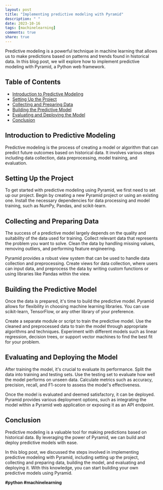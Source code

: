 ```yaml
---
layout: post
title: "Implementing predictive modeling with Pyramid"
description: " "
date: 2023-10-16
tags: [machinelearning]
comments: true
share: true
---
```


Predictive modeling is a powerful technique in machine learning that allows us to make predictions based on patterns and trends found in historical data. In this blog post, we will explore how to implement predictive modeling with Pyramid, a Python web framework.

## Table of Contents
- [Introduction to Predictive Modeling](#introduction-to-predictive-modeling)
- [Setting Up the Project](#setting-up-the-project)
- [Collecting and Preparing Data](#collecting-and-preparing-data)
- [Building the Predictive Model](#building-the-predictive-model)
- [Evaluating and Deploying the Model](#evaluating-and-deploying-the-model)
- [Conclusion](#conclusion)

## Introduction to Predictive Modeling

Predictive modeling is the process of creating a model or algorithm that can predict future outcomes based on historical data. It involves various steps including data collection, data preprocessing, model training, and evaluation.

## Setting Up the Project

To get started with predictive modeling using Pyramid, we first need to set up our project. Begin by creating a new Pyramid project or using an existing one. Install the necessary dependencies for data processing and model training, such as NumPy, Pandas, and scikit-learn.

## Collecting and Preparing Data

The success of a predictive model largely depends on the quality and suitability of the data used for training. Collect relevant data that represents the problem you want to solve. Clean the data by handling missing values, removing outliers, and performing feature engineering.

Pyramid provides a robust view system that can be used to handle data collection and preprocessing. Create views for data collection, where users can input data, and preprocess the data by writing custom functions or using libraries like Pandas within the view.

## Building the Predictive Model

Once the data is prepared, it's time to build the predictive model. Pyramid allows for flexibility in choosing machine learning libraries. You can use scikit-learn, TensorFlow, or any other library of your preference.

Create a separate module or script to train the predictive model. Use the cleaned and preprocessed data to train the model through appropriate algorithms and techniques. Experiment with different models such as linear regression, decision trees, or support vector machines to find the best fit for your problem.

## Evaluating and Deploying the Model

After training the model, it's crucial to evaluate its performance. Split the data into training and testing sets. Use the testing set to evaluate how well the model performs on unseen data. Calculate metrics such as accuracy, precision, recall, and F1-score to assess the model's effectiveness.

Once the model is evaluated and deemed satisfactory, it can be deployed. Pyramid provides various deployment options, such as integrating the model within a Pyramid web application or exposing it as an API endpoint.

## Conclusion

Predictive modeling is a valuable tool for making predictions based on historical data. By leveraging the power of Pyramid, we can build and deploy predictive models with ease. 

In this blog post, we discussed the steps involved in implementing predictive modeling with Pyramid, including setting up the project, collecting and preparing data, building the model, and evaluating and deploying it. With this knowledge, you can start building your own predictive models using Pyramid.

**#python #machinelearning**